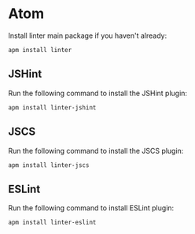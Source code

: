 # Atom

Install linter main package if you haven't already:

    apm install linter

## JSHint

Run the following command to install the JSHint plugin:

    apm install linter-jshint

## JSCS

Run the following command to install the JSCS plugin:

    apm install linter-jscs

## ESLint

Run the following command to install ESLint plugin:

    apm install linter-eslint
